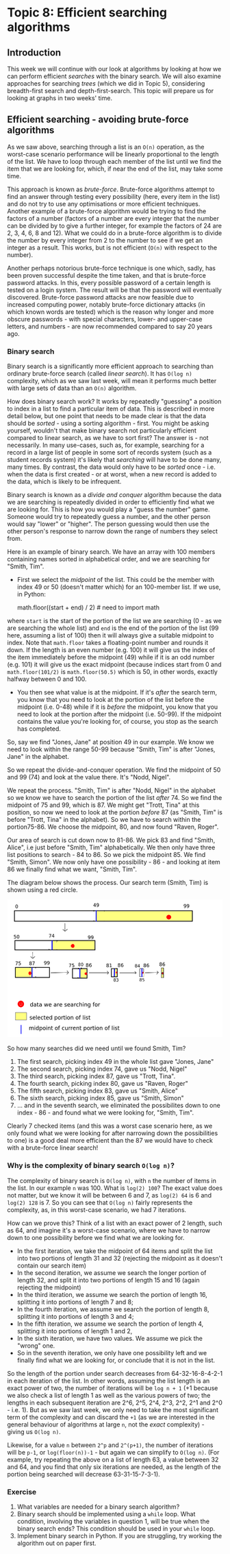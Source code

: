 Topic 8: Efficient searching algorithms
=======================================

Introduction
------------

This week we will continue with our look at algorithms by looking at how we can perform efficient _searches_ with the binary search. We will also examine approaches for searching _trees_ (which we did in Topic 5), considering breadth-first search and depth-first-search. This topic will prepare us for looking at graphs in two weeks' time.

Efficient searching - avoiding brute-force algorithms
-----------------------------------------------------

As we saw above, searching through a list is an `O(n)` operation, as the worst-case scenario performance will be linearly proportional to the length of the list. We have to loop through each member of the list until we find the item that we are looking for, which, if near the end of the list, may take some time.

This approach is known as _brute-force_. Brute-force algorithms attempt to find an answer through testing every possibility (here, every item in the list) and do not try to use any optimisations or more efficient techniques. Another example of a brute-force algorithm would be trying to find the factors of a number (factors of a number are every integer that the number can be divided by to give a further integer, for example the factors of 24 are 2, 3, 4, 6, 8 and 12). What we could do in a brute-force algorithm is to divide the number by every integer from 2 to the number to see if we get an integer as a result. This works, but is not efficient (`O(n)` with respect to the number).

Another perhaps notorious brute-force technique is one which, sadly, has been proven successful despite the time taken, and that is brute-force password attacks. In this, every possible password of a certain length is tested on a login system. The result will be that the password will eventually discovered. Brute-force password attacks are now feasible due to increased computing power, notably brute-force dictionary attacks (in which known words are tested) which is the reason why longer and more obscure passwords - with special characters, lower- and upper-case letters, and numbers - are now recommended compared to say 20 years ago.

### Binary search

Binary search is a significantly more efficient approach to searching than ordinary brute-force search (called _linear search_). It has `O(log n)` complexity, which as we saw last week, will mean it performs much better with large sets of data than an `O(n)` algorithm.

How does binary search work? It works by repeatedly "guessing" a position to index in a list to find a particular item of data. This is described in more detail below, but one point that needs to be made clear is that the data should be _sorted_ - using a sorting algorithm - first. You might be asking yourself, wouldn't that make binary search not particularly efficient compared to linear search, as we have to sort first? The answer is - not necessarily. In many use-cases, such as, for example, searching for a record in a large list of people in some sort of records system (such as a student records system) it's likely that _searching_ will have to be done many, many times. By contrast, the data would only have to be _sorted_ once - i.e. when the data is first created - or at worst, when a new record is added to the data, which is likely to be infrequent.

Binary search is known as a _divide and conquer_ algorithm because the data we are searching is repeatedly divided in order to efficiently find what we are looking for. This is how you would play a "guess the number" game. Someone would try to repeatedly guess a number, and the other person would say "lower" or "higher". The person guessing would then use the other person's response to narrow down the range of numbers they select from.

Here is an example of binary search. We have an array with 100 members containing names sorted in alphabetical order, and we are searching for "Smith, Tim".

*   First we select the _midpoint_ of the list. This could be the member with index 49 or 50 (doesn't matter which) for an 100-member list. If we use, in Python:

    math.floor((start + end) / 2) # need to import math
    

where `start` is the start of the portion of the list we are searching (0 - as we are searching the whole list) and `end` is the end of the portion of the list (99 here, assuming a list of 100) then it will always give a suitable midpoint to index. Note that `math.floor` takes a floating-point number and rounds it down. If the length is an even number (e.g. 100) it will give us the index of the item immediately before the midpoint (49) while if it is an odd number (e.g. 101) it will give us the exact midpoint (because indices start from 0 and `math.floor(101/2)` is `math.floor(50.5)` which is 50, in other words, exactly halfway between 0 and 100.

*   You then see what value is at the midpoint. If it's _after_ the search term, you know that you need to look at the portion of the list before the midpoint (i.e. 0-48) while if it is _before_ the midpoint, you know that you need to look at the portion after the midpoint (i.e. 50-99). If the midpoint contains the value you're looking for, of course, you stop as the search has completed.

So, say we find "Jones, Jane" at position 49 in our example. We know we need to look within the range 50-99 because "Smith, Tim" is after "Jones, Jane" in the alphabet.

So we repeat the divide-and-conquer operation. We find the midpoint of 50 and 99 (74) and look at the value there. It's "Nodd, Nigel".

We repeat the process. "Smith, Tim" is after "Nodd, Nigel" in the alphabet so we know we have to search the portion of the list _after_ 74. So we find the midpoint of 75 and 99, which is 87. We might get "Trott, Tina" at this position, so now we need to look at the portion _before_ 87 (as "Smith, Tim" is before "Trott, Tina" in the alphabet). So we have to search within the portion75-86. We choose the midpoint, 80, and now found "Raven, Roger".

Our area of search is cut down now to 81-86. We pick 83 and find "Smith, Alice", i.e just before "Smith, Tim" alphabetically. We then only have three list positions to search - 84 to 86. So we pick the midpoint 85. We find "Smith, Simon". We now only have one possibility - 86 - and looking at item 86 we finally find what we want, "Smith, Tim".

The diagram below shows the process. Our search term (Smith, Tim) is shown using a red circle.

![Binary search](../images/binary_search.png)

So how many searches did we need until we found Smith, Tim?

1.  The first search, picking index 49 in the whole list gave "Jones, Jane"
2.  The second search, picking index 74, gave us "Nodd, Nigel"
3.  The third search, picking index 87, gave us "Trott, Tina".
4.  The fourth search, picking index 80, gave us "Raven, Roger"
5.  The fifth search, picking index 83, gave us "Smith, Alice"
6.  The sixth search, picking index 85, gave us "Smith, Simon"
7.  … and in the seventh search, we eliminated the possibilites down to one index - 86 - and found what we were looking for, "Smith, Tim".

Clearly 7 checked items (and this was a worst case scenario here, as we only found what we were looking for after narrowing down the possibilities to one) is a good deal more efficient than the 87 we would have to check with a brute-force linear search!

### Why is the complexity of binary search `O(log n)`?

The complexity of binary search is `O(log n)`, with `n` the number of items in the list. In our example `n` was 100. What is `log(2) 100`? The exact value does not matter, but we know it will be between 6 and 7, as `log(2) 64` is 6 and `log(2) 128` is 7. So you can see that `O(log n)` fairly represents the complexity, as, in this worst-case scenario, we had 7 iterations.

How can we prove this? Think of a list with an exact power of 2 length, such as 64, and imagine it's a worst-case scenario, where we have to narrow down to one possibility before we find what we are looking for.

*   In the first iteration, we take the midpoint of 64 items and split the list into two portions of length 31 and 32 (rejecting the midpoint as it doesn't contain our search item)
*   In the second iteration, we assume we search the longer portion of length 32, and split it into two portions of length 15 and 16 (again rejecting the midpoint)
*   In the third iteration, we assume we search the portion of length 16, splitting it into portions of length 7 and 8;
*   In the fourth iteration, we assume we search the portion of length 8, splitting it into portions of length 3 and 4;
*   In the fifth iteration, we assume we search the portion of length 4, splitting it into portions of length 1 and 2,
*   In the sixth iteration, we have two values. We assume we pick the "wrong" one.
*   So in the seventh iteration, we only have one possibility left and we finally find what we are looking for, or conclude that it is not in the list.

So the length of the portion under search decreases from 64-32-16-8-4-2-1 in each iteration of the list. In other words, assuming the list length is an exact power of two, the number of iterations will be `log n + 1` (+1 because we also check a list of length 1 as well as the various powers of two; the lengths in each subsequent iteration are 2^6, 2^5, 2^4, 2^3, 2^2, 2^1 and 2^0 - i.e. 1). But as we saw last week, we only need to take the most significant term of the complexity and can discard the `+1` (as we are interested in the general behaviour of algorithms at large `n`, not the _exact_ complexity) - giving us `O(log n)`.

Likewise, for a value `n` between `2^p` and `2^(p+1)`, the number of iterations will be `p-1`, or `log(floor(n))-1` - but again we can simplify to `O(log n)`. (For example, try repeating the above on a list of length 63, a value between 32 and 64, and you find that only six iterations are needed, as the length of the portion being searched will decrease 63-31-15-7-3-1).

### Exercise

1.  What variables are needed for a binary search algorithm?
2.  Binary search should be implemented using a `while` loop. What condition, involving the variables in question 1, will be true when the binary search ends? This condition should be used in your `while` loop.
3.  Implement binary search in Python. If you are struggling, try working the algorithm out on paper first.
